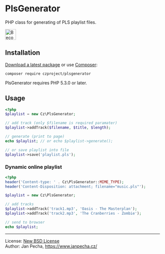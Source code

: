 # PlsGenerator

PHP class for generating of PLS playlist files.

<a href="https://www.patreon.com/bePatron?u=9680759"><img src="https://c5.patreon.com/external/logo/become_a_patron_button.png" alt="Become a Patron!" height="35"></a>


## Installation

[Download a latest package](https://github.com/czproject/plsgenerator/releases) or use [Composer](http://getcomposer.org/):

```
composer require czproject/plsgenerator
```

PlsGenerator requires PHP 5.3.0 or later.


## Usage

``` php
<?php
$playlist = new Cz\PlsGenerator;

// add track (only $filename is required paramater)
$playlist->addTrack($filename, $title, $length);

// generate (print to page)
echo $playlist; // or echo $playlist->generate();

// or save playlist into file
$playlist->save('playlist.pls');
```


### Dynamic online playlist

``` php
<?php
header('Content-type: ' . Cz\PlsGenerator::MIME_TYPE);
header('Content-Disposition: attachment; filename="music.pls"');

$playlist = new Cz\PlsGenerator;

// add tracks
$playlist->addTrack('track1.mp3', 'Oasis - The Masterplan');
$playlist->addTrack('track2.mp3', 'The Cranberries - Zombie');

// send to browser
echo $playlist;
```

-------------------------------------------------

License: [New BSD License](license.md)
<br>Author: Jan Pecha, https://www.janpecha.cz/
